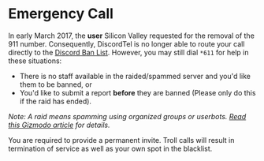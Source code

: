 # Emergency Call

In early March 2017, the **user** Silicon Valley requested for the removal of the 911 number. Consequently, DiscordTel is no longer able to route your call directly to the [Discord Ban List](http://bans.discordlist.net). However, you may still dial `*611` for help in these situations:

* There is no staff available in the raided/spammed server and you'd like them to be banned, or
* You'd like to submit a report **before** they are banned (Please only do this if the raid has ended).

*Note: A raid means spamming using organized groups or userbots. [Read this Gizmodo article](http://gizmodo.com/how-a-video-game-chat-client-became-the-web-s-new-cessp-1792039566) for details.*

You are required to provide a permanent invite. Troll calls will result in termination of service as well as your own spot in the blacklist.
